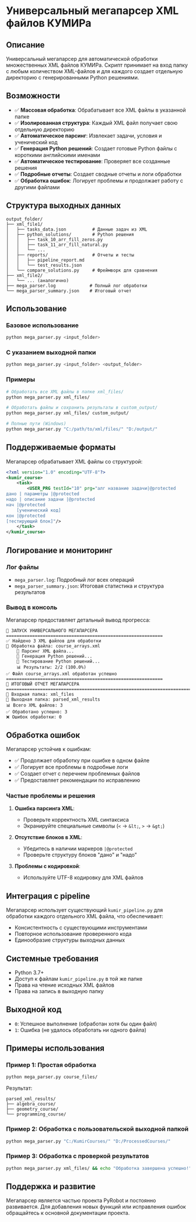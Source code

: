 # Универсальный мегапарсер XML файлов КУМИРа

## Описание

Универсальный мегапарсер для автоматической обработки множественных XML файлов КУМИРа. Скрипт принимает на вход папку с любым количеством XML-файлов и для каждого создает отдельную директорию с генерированными Python решениями.

## Возможности

- ✅ **Массовая обработка**: Обрабатывает все XML файлы в указанной папке
- ✅ **Изолированная структура**: Каждый XML файл получает свою отдельную директорию
- ✅ **Автоматическое парсинг**: Извлекает задачи, условия и ученический код
- ✅ **Генерация Python решений**: Создает готовые Python файлы с короткими английскими именами
- ✅ **Автоматическое тестирование**: Проверяет все созданные решения
- ✅ **Подробные отчеты**: Создает сводные отчеты и логи обработки
- ✅ **Обработка ошибок**: Логирует проблемы и продолжает работу с другими файлами

## Структура выходных данных

```
output_folder/
├── xml_file1/
│   ├── tasks_data.json          # Данные задач из XML
│   ├── python_solutions/        # Python решения
│   │   ├── task_10_arr_fill_zeros.py
│   │   ├── task_11_arr_fill_natural.py
│   │   └── ...
│   ├── reports/                 # Отчеты и тесты
│   │   ├── pipeline_report.md
│   │   └── test_results.json
│   └── compare_solutions.py     # Фреймворк для сравнения
├── xml_file2/
│   └── ... (аналогично)
├── mega_parser.log             # Полный лог обработки
└── mega_parser_summary.json    # Итоговый отчет
```

## Использование

### Базовое использование

```bash
python mega_parser.py <input_folder>
```

### С указанием выходной папки

```bash
python mega_parser.py <input_folder> <output_folder>
```

### Примеры

```bash
# Обработать все XML файлы в папке xml_files/
python mega_parser.py xml_files/

# Обработать файлы и сохранить результаты в custom_output/
python mega_parser.py xml_files/ custom_output/

# Полные пути (Windows)
python mega_parser.py "C:/path/to/xml/files/" "D:/output/"
```

## Поддерживаемые форматы

Мегапарсер обрабатывает XML файлы со структурой:

```xml
<?xml version="1.0" encoding="UTF-8"?>
<kumir_course>
    <task>
        <USER_PRG testId="10" prg="алг название задачи|@protected
дано | параметры |@protected  
надо | описание задачи |@protected
нач |@protected
    [ученический код]
кон |@protected
[тестирующий блок]"/>
    </task>
</kumir_course>
```

## Логирование и мониторинг

### Лог файлы

- `mega_parser.log`: Подробный лог всех операций
- `mega_parser_summary.json`: Итоговая статистика и структура результатов

### Вывод в консоль

Мегапарсер предоставляет детальный вывод прогресса:

```
🚀 ЗАПУСК УНИВЕРСАЛЬНОГО МЕГАПАРСЕРА
============================================================
✅ Найдено 3 XML файлов для обработки
🔄 Обработка файла: course_arrays.xml
    📁 Парсинг XML файла...
    🐍 Генерация Python решений...
    🧪 Тестирование Python решений...
    📊 Результаты: 2/2 (100.0%)
✅ Файл course_arrays.xml обработан успешно
============================================================
🎯 ИТОГОВЫЙ ОТЧЕТ МЕГАПАРСЕРА
================================================================================
📁 Входная папка: xml_files
📁 Выходная папка: parsed_xml_results
📊 Всего XML файлов: 3
✅ Обработано успешно: 3
❌ Ошибок обработки: 0
```

## Обработка ошибок

Мегапарсер устойчив к ошибкам:

- ✅ Продолжает обработку при ошибке в одном файле
- ✅ Логирует все проблемы в подробные логи
- ✅ Создает отчет с перечнем проблемных файлов
- ✅ Предоставляет рекомендации по исправлению

### Частые проблемы и решения

1. **Ошибка парсинга XML**: 
   - Проверьте корректность XML синтаксиса
   - Экранируйте специальные символы (`<` → `&lt;`, `>` → `&gt;`)

2. **Отсутствие блоков в XML**:
   - Убедитесь в наличии маркеров `|@protected`
   - Проверьте структуру блоков "дано" и "надо"

3. **Проблемы с кодировкой**:
   - Используйте UTF-8 кодировку для XML файлов

## Интеграция с pipeline

Мегапарсер использует существующий `kumir_pipeline.py` для обработки каждого отдельного XML файла, что обеспечивает:

- Консистентность с существующими инструментами
- Повторное использование проверенного кода
- Единообразие структуры выходных данных

## Системные требования

- Python 3.7+
- Доступ к файлам `kumir_pipeline.py` в той же папке
- Права на чтение исходных XML файлов
- Права на запись в выходную папку

## Выходной код

- `0`: Успешное выполнение (обработан хотя бы один файл)
- `1`: Ошибка (не удалось обработать ни одного файла)

## Примеры использования

### Пример 1: Простая обработка

```bash
python mega_parser.py course_files/
```

Результат:
```
parsed_xml_results/
├── algebra_course/
├── geometry_course/
└── programming_course/
```

### Пример 2: Обработка с пользовательской выходной папкой

```bash
python mega_parser.py "C:/KumirCourses/" "D:/ProcessedCourses/"
```

### Пример 3: Обработка с проверкой результатов

```bash
python mega_parser.py xml_files/ && echo "Обработка завершена успешно!"
```

## Поддержка и развитие

Мегапарсер является частью проекта PyRobot и постоянно развивается. Для добавления новых функций или исправления ошибок обращайтесь к основной документации проекта.
